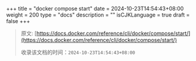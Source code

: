 +++
title = "docker compose start"
date = 2024-10-23T14:54:43+08:00
weight = 200
type = "docs"
description = ""
isCJKLanguage = true
draft = false
+++

> 原文: [https://docs.docker.com/reference/cli/docker/compose/start/](https://docs.docker.com/reference/cli/docker/compose/start/)
>
> 收录该文档的时间：`2024-10-23T14:54:43+08:00`
